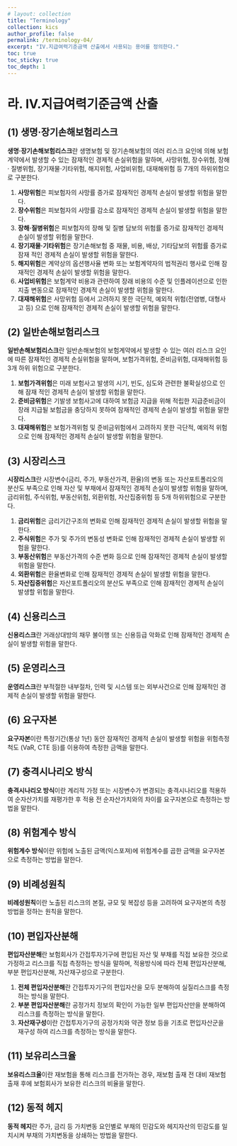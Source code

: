 ```yaml
---
# layout: collection
title: "Terminology"
collection: kics
author_profile: false
permalink: /terminology-04/
excerpt: "IV.지급여력기준금액 산출에서 사용되는 용어를 정의한다."
toc: true
toc_sticky: true
toc_depth: 1
---
```


# 라. IV.지급여력기준금액 산출
## (1) 생명·장기손해보험리스크

**생명·장기손해보험리스크**란 생명보험 및 장기손해보험의 여러 리스크 요인에 의해 보험 계약에서 발생할 수 있는 잠재적인 경제적 손실위험을 말하며, 사망위험, 장수위험, 장해· 질병위험, 장기재물·기타위험, 해지위험, 사업비위험, 대재해위험 등 7개의 하위위험으로 구분한다.
1. **사망위험**은 피보험자의 사망률 증가로 잠재적인 경제적 손실이 발생할 위험을 말한다.
2. **장수위험**은 피보험자의 사망률 감소로 잠재적인 경제적 손실이 발생할 위험을 말한다.
3. **장해·질병위험**은 피보험자의 장해 및 질병 담보의 위험률 증가로 잠재적인 경제적 손실이 발생할 위험을 말한다.
4. **장기재물·기타위험**은 장기손해보험 중 재물, 비용, 배상, 기타담보의 위험률 증가로 잠재 적인 경제적 손실이 발생할 위험을 말한다.
5. **해지위험**은 계약상의 옵션행사율 변화 또는 보험계약자의 법적권리 행사로 인해 잠재적인 경제적 손실이 발생할 위험을 말한다.
6. **사업비위험**은 보험계약 비용과 관련하여 장래 비용의 수준 및 인플레이션으로 인한 지출 변동으로 잠재적인 경제적 손실이 발생할 위험을 말한다.
7. **대재해위험**은 사망위험 등에서 고려하지 못한 극단적, 예외적 위험(전염병, 대형사고 등) 으로 인해 잠재적인 경제적 손실이 발생할 위험을 말한다.

## (2) 일반손해보험리스크
**일반손해보험리스크**란 일반손해보험의 보험계약에서 발생할 수 있는 여러 리스크 요인에 따른 잠재적인 경제적 손실위험을 말하며, 보험가격위험, 준비금위험, 대재해위험 등 3개 하위 위험으로 구분한다.
1. **보험가격위험**은 미래 보험사고 발생의 시기, 빈도, 심도와 관련한 불확실성으로 인해 잠재 적인 경제적 손실이 발생할 위험을 말한다.
2. **준비금위험**은 기발생 보험사고에 대하여 보험금 지급을 위해 적립한 지급준비금이 장래 지급될 보험금을 충당하지 못하여 잠재적인 경제적 손실이 발생할 위험을 말한다.
3. **대재해위험**은 보험가격위험 및 준비금위험에서 고려하지 못한 극단적, 예외적 위험으로 인해 잠재적인 경제적 손실이 발생할 위험을 말한다.

## (3) 시장리스크
**시장리스크**란 시장변수(금리, 주가, 부동산가격, 환율)의 변동 또는 자산포트폴리오의 분산도 부족으로 인해 자산 및 부채에서 잠재적인 경제적 손실이 발생할 위험을 말하며, 금리위험, 주식위험, 부동산위험, 외환위험, 자산집중위험 등 5개 하위위험으로 구분한다.
1. **금리위험**은 금리기간구조의 변화로 인해 잠재적인 경제적 손실이 발생할 위험을 말한다.
2. **주식위험**은 주가 및 주가의 변동성 변화로 인해 잠재적인 경제적 손실이 발생할 위험을 말한다.
3. **부동산위험**은 부동산가격의 수준 변화 등으로 인해 잠재적인 경제적 손실이 발생할 위험을 말한다.
4. **외환위험**은 환율변화로 인해 잠재적인 경제적 손실이 발생할 위험을 말한다.
5. **자산집중위험**은 자산포트폴리오의 분산도 부족으로 인해 잠재적인 경제적 손실이 발생할 위험을 말한다.

## (4) 신용리스크
**신용리스크**란 거래상대방의 채무 불이행 또는 신용등급 악화로 인해 잠재적인 경제적 손실이 발생할 위험을 말한다.
## (5) 운영리스크
**운영리스크**란 부적절한 내부절차, 인력 및 시스템 또는 외부사건으로 인해 잠재적인 경제적 손실이 발생할 위험을 말한다.
## (6) 요구자본
**요구자본**이란 특정기간(통상 1년) 동안 잠재적인 경제적 손실이 발생할 위험을 위험측정척도 (VaR, CTE 등)를 이용하여 측정한 금액을 말한다.
## (7) 충격시나리오 방식
**충격시나리오 방식**이란 계리적 가정 또는 시장변수가 변경되는 충격시나리오를 적용하여 순자산가치를 재평가한 후 적용 전 순자산가치와의 차이를 요구자본으로 측정하는 방법을 말한다.
## (8) 위험계수 방식
**위험계수 방식**이란 위험에 노출된 금액(익스포져)에 위험계수를 곱한 금액을 요구자본으로 측정하는 방법을 말한다.
## (9) 비례성원칙
**비례성원칙**이란 노출된 리스크의 본질, 규모 및 복잡성 등을 고려하여 요구자본의 측정방법을 정하는 원칙을 말한다.
## (10) 편입자산분해
**편입자산분해**란 보험회사가 간접투자기구에 편입된 자산 및 부채를 직접 보유한 것으로 가정하고 리스크를 직접 측정하는 방식을 말하며, 적용방식에 따라 전체 편입자산분해, 부분 편입자산분해, 자산재구성으로 구분한다.
1. **전체 편입자산분해**란 간접투자기구의 편입자산을 모두 분해하여 실질리스크를 측정하는 방식을 말한다.
2. **부분 편입자산분해**란 공정가치 정보의 확인이 가능한 일부 편입자산만을 분해하여 리스크를 측정하는 방식을 말한다.
3. **자산재구성**이란 간접투자기구의 공정가치와 약관 정보 등을 기초로 편입자산군을 재구성 하여 리스크를 측정하는 방식을 말한다.

## (11) 보유리스크율
**보유리스크율**이란 재보험을 통해 리스크를 전가하는 경우, 재보험 출재 전 대비 재보험 출재 후에 보험회사가 보유한 리스크의 비율을 말한다.
## (12) 동적 헤지
**동적 헤지**란 주가, 금리 등 가치변동 요인별로 부채의 민감도와 헤지자산의 민감도를 일치시켜 부채의 가치변동을 상쇄하는 방법을 말한다.
